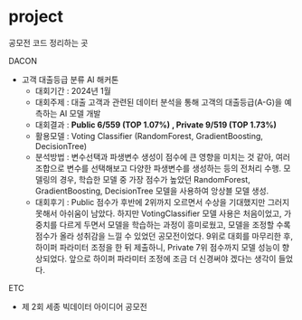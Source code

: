 # project
공모전 코드 정리하는 곳

DACON
- 고객 대출등급 분류 AI 해커톤
  - 대회기간 : 2024년 1월
  - 대회주제 : 대출 고객과 관련된 데이터 분석을 통해 고객의 대출등급(A-G)을 예측하는 AI 모델 개발
  - 대회결과 : **Public 6/559 (TOP 1.07%) , Private 9/519 (TOP 1.73%)**
  - 활용모델 : Voting Classifier (RandomForest, GradientBoosting, DecisionTree)
  - 분석방법 : 변수선택과 파생변수 생성이 점수에 큰 영향을 미치는 것 같아, 여러 조합으로 변수를 선택해보고 다양한 파생변수를 생성하는 등의 전처리 수행. 모델링의 경우, 학습한 모델 중 가장 점수가 높았던 RandomForest, GradientBoosting, DecisionTree 모델을 사용하여 앙상블 모델 생성.
  - 대회후기 : Public 점수가 후반에 2위까지 오르면서 수상을 기대했지만 그러지 못해서 아쉬움이 남았다. 하지만 VotingClassifier 모델 사용은 처음이었고, 가중치를 다르게 두면서 모델을 학습하는 과정이 흥미로웠고, 모델을 조정할 수록 점수가 올라 성취감을 느낄 수 있었던 공모전이었다. 9위로 대회를 마무리한 후, 하이퍼 파라미터 조정을 한 뒤 제출하니, Private 7위 점수까지 모델 성능이 향상되었다. 앞으로 하이퍼 파라미터 조정에 조금 더 신경써야 겠다는 생각이 들었다.
  
ETC
- 제 2회 세종 빅데이터 아이디어 공모전
